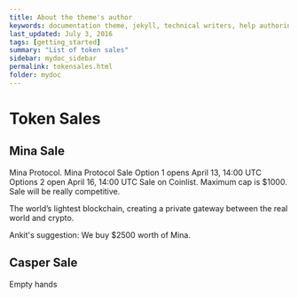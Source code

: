 ```yaml
---
title: About the theme's author
keywords: documentation theme, jekyll, technical writers, help authoring tools, hat replacements
last_updated: July 3, 2016
tags: [getting_started]
summary: "List of token sales"
sidebar: mydoc_sidebar
permalink: tokensales.html
folder: mydoc
---
```

# Token Sales


## Mina Sale

Mina Protocol. Mina Protocol Sale Option 1 opens April 13, 14:00 UTC Options 2 open April 16, 14:00 UTC Sale on Coinlist. Maximum cap is $1000. Sale will be really competitive.

The world’s lightest blockchain, creating a private gateway between the real world and crypto.


Ankit's suggestion: We buy $2500 worth of Mina.

## Casper Sale

Empty hands
